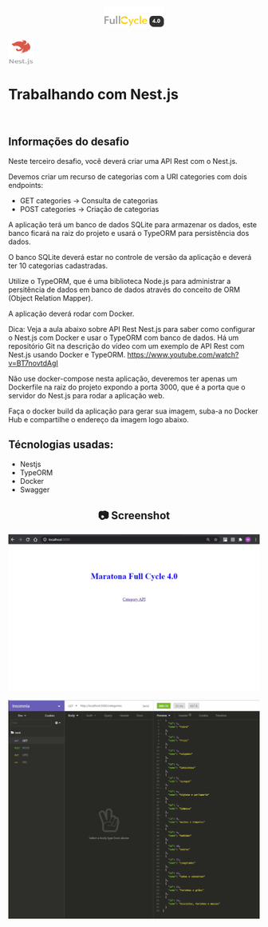 <h1 align="center">
    <img width="120" height="40" src="https://github.com/trainningjava/Maratona-Full-Cycle-4.0/blob/master/public/assets/images/grupo_4378.png?raw=true">
</h1>

<img src="https://github.com/trainningjava/Maratona-Full-Cycle-4.0/blob/master/public/assets/images/nestjs.png?raw=true" alt="Nest.js" width="50" height="50">
<h1>Trabalhando com Nest.js</h1>
<br />

## Informações do desafio

Neste terceiro desafio, você deverá criar uma API Rest com o Nest.js.

Devemos criar um recurso de categorias com a URI categories com dois endpoints:

- GET categories -> Consulta de categorias
- POST categories -> Criação de categorias

A aplicação terá um banco de dados SQLite para armazenar os dados, este banco ficará na raiz do projeto 
e usará o TypeORM para persistência dos dados.

O banco SQLite deverá estar no controle de versão da aplicação e deverá ter 10 categorias cadastradas.

Utilize o TypeORM, que é uma biblioteca Node.js para administrar a persitência de dados em banco de 
dados através do conceito de ORM (Object Relation Mapper).

A aplicação deverá rodar com Docker.

Dica: Veja a aula abaixo sobre API Rest Nest.js para saber como configurar o Nest.js com Docker e 
usar o TypeORM com banco de dados. Há um repositório Git na descrição do vídeo com um exemplo de 
API Rest com Nest.js usando Docker e TypeORM.
https://www.youtube.com/watch?v=BT7novtdAgI

Não use docker-compose nesta aplicação, deveremos ter apenas um Dockerfile na raiz do projeto 
expondo a porta 3000, que é a porta que o servidor do Nest.js para rodar a aplicação web.

Faça o docker build da aplicação para gerar sua imagem, suba-a no Docker Hub e compartilhe 
o endereço da imagem logo abaixo.

## Técnologias usadas:

* Nestjs
* TypeORM
* Docker
* Swagger 

<h2 align="center"> 📷 Screenshot </h2>

<p align="center">
<img width="600" src="https://github.com/trainningjava/Maratona-Full-Cycle-4.0/blob/master/public/assets/images/resultado/desafio3api.gif?raw=true">
</p>

<p align="center">
<img width="600" src="https://github.com/trainningjava/Maratona-Full-Cycle-4.0/blob/master/public/assets/images/resultado/desafio3.gif?raw=true">
</p>

